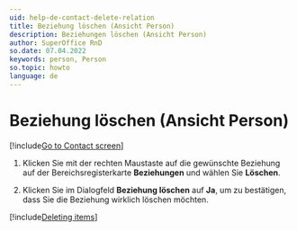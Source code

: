 ```yaml
---
uid: help-de-contact-delete-relation
title: Beziehung löschen (Ansicht Person)
description: Beziehungen löschen (Ansicht Person)
author: SuperOffice RnD
so.date: 07.04.2022
keywords: person, Person
so.topic: howto
language: de
---
```


# Beziehung löschen (Ansicht Person)

[!include[Go to Contact screen](../../learn/includes/goto-contact.md)]

1. Klicken Sie mit der rechten Maustaste auf die gewünschte Beziehung auf der Bereichsregisterkarte **Beziehungen** und wählen Sie **Löschen**.

1. Klicken Sie im Dialogfeld **Beziehung löschen** auf **Ja**, um zu bestätigen, dass Sie die Beziehung wirklich löschen möchten.

[!include[Deleting items](../../learn/includes/tip-deletion.md)]

<!-- Referenced links -->

<!-- Referenced images -->
